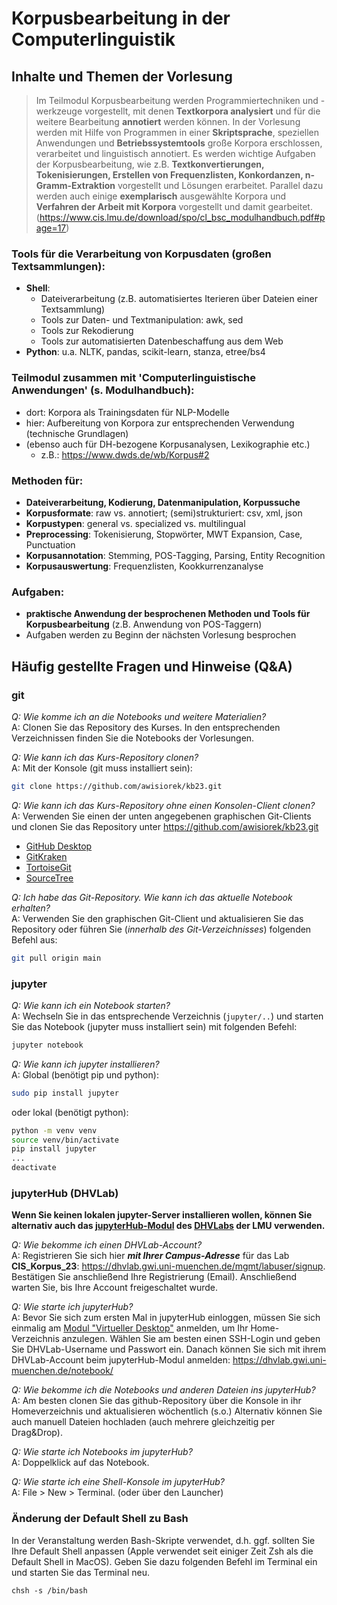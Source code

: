 
# Korpusbearbeitung in der Computerlinguistik



## Inhalte und Themen der Vorlesung

> Im Teilmodul Korpusbearbeitung werden Programmiertechniken und -werkzeuge vorgestellt, mit denen **Textkorpora analysiert** und für die weitere Bearbeitung **annotiert** werden können. In der Vorlesung werden mit Hilfe von Programmen in einer **Skriptsprache**, speziellen Anwendungen und  **Betriebssystemtools** große Korpora erschlossen, verarbeitet und linguistisch annotiert. Es werden wichtige Aufgaben der Korpusbearbeitung, wie z.B. **Textkonvertierungen, Tokenisierungen, Erstellen von Frequenzlisten, Konkordanzen, n-Gramm-Extraktion** vorgestellt und Lösungen erarbeitet. Parallel dazu werden auch einige **exemplarisch** ausgewählte Korpora und **Verfahren der Arbeit mit Korpora** vorgestellt und damit gearbeitet. (https://www.cis.lmu.de/download/spo/cl_bsc_modulhandbuch.pdf#page=17)


### Tools für die Verarbeitung von Korpusdaten (großen Textsammlungen):
- **Shell**: 
    - Dateiverarbeitung (z.B. automatisiertes Iterieren über Dateien einer Textsammlung)
    - Tools zur Daten- und Textmanipulation: awk, sed
    - Tools zur Rekodierung
    - Tools zur automatisierten Datenbeschaffung aus dem Web
- **Python**: u.a. NLTK, pandas, scikit-learn, stanza, etree/bs4

### Teilmodul zusammen mit 'Computerlinguistische Anwendungen' (s. Modulhandbuch):
- dort: Korpora als Trainingsdaten für NLP-Modelle
- hier: Aufbereitung von Korpora zur entsprechenden Verwendung (technische Grundlagen)
- (ebenso auch für DH-bezogene Korpusanalysen, Lexikographie etc.)
    - z.B.: https://www.dwds.de/wb/Korpus#2

### Methoden für:

- **Dateiverarbeitung, Kodierung, Datenmanipulation, Korpussuche**
- **Korpusformate**: raw vs. annotiert; (semi)strukturiert: csv, xml, json
- **Korpustypen**: general vs. specialized vs. multilingual
- **Preprocessing**: Tokenisierung, Stopwörter, MWT Expansion, Case, Punctuation
- **Korpusannotation**: Stemming, POS-Tagging, Parsing, Entity Recognition
- **Korpusauswertung**: Frequenzlisten, Kookkurrenzanalyse

    
### Aufgaben:

- **praktische Anwendung der besprochenen Methoden und Tools für Korpusbearbeitung** (z.B. Anwendung von POS-Taggern)
- Aufgaben werden zu Beginn der nächsten Vorlesung besprochen





## Häufig gestellte Fragen und Hinweise (Q&A)


### git

*Q: Wie komme ich an die Notebooks und weitere Materialien?*<br/>
A: Clonen Sie das Repository des Kurses. In den entsprechenden Verzeichnissen finden Sie die Notebooks der Vorlesungen.

*Q: Wie kann ich das Kurs-Repository clonen?*<br/>
A: Mit der Konsole (git muss installiert sein):
```bash
git clone https://github.com/awisiorek/kb23.git
```

*Q: Wie kann ich das Kurs-Repository ohne einen Konsolen-Client clonen?*<br/>
A: Verwenden Sie einen der unten angegebenen graphischen Git-Clients und clonen Sie das Repository
unter https://github.com/awisiorek/kb23.git
* [GitHub Desktop](https://desktop.github.com/)
* [GitKraken](https://www.gitkraken.com/)
* [TortoiseGit](https://tortoisegit.org/)
* [SourceTree](https://www.sourcetreeapp.com/)

*Q: Ich habe das Git-Repository.  Wie kann ich das aktuelle Notebook erhalten?*<br/>
A: Verwenden Sie den graphischen Git-Client und aktualisieren Sie das Repository
oder führen Sie (*innerhalb des Git-Verzeichnisses*) folgenden Befehl aus:
```bash
git pull origin main
```




### jupyter

*Q: Wie kann ich ein Notebook starten?*<br/>
A: Wechseln Sie in das entsprechende Verzeichnis (`jupyter/..`) und
starten Sie das Notebook (jupyter muss installiert sein) mit folgenden Befehl:
```bash
jupyter notebook
```

*Q: Wie kann ich jupyter installieren?*<br/>
A: Global (benötigt pip und python):
```bash
sudo pip install jupyter
```
oder lokal (benötigt python):
```bash
python -m venv venv
source venv/bin/activate
pip install jupyter
...
deactivate
```



### jupyterHub (DHVLab)

**Wenn Sie keinen lokalen jupyter-Server installieren wollen, können Sie alternativ auch das [jupyterHub-Modul](https://dhvlab.gwi.uni-muenchen.de/notebook/) des [DHVLabs](https://dhvlab.gwi.uni-muenchen.de/) der LMU verwenden.**

*Q: Wie bekomme ich einen DHVLab-Account?*<br/>
A: Registrieren Sie sich hier ***mit Ihrer Campus-Adresse*** für das Lab **CIS_Korpus_23**: https://dhvlab.gwi.uni-muenchen.de/mgmt/labuser/signup. Bestätigen Sie anschließend Ihre Registrierung (Email). Anschließend warten Sie, bis Ihre Account freigeschaltet wurde.

*Q: Wie starte ich jupyterHub?*<br/>
A: Bevor Sie sich zum ersten Mal in jupyterHub einloggen, müssen Sie sich einmalig am [Modul "Virtueller Desktop"](https://dhvlab.gwi.uni-muenchen.de/desktop/#/) anmelden, um Ihr Home-Verzeichnis anzulegen. Wählen Sie am besten einen SSH-Login und geben Sie DHVLab-Username und Passwort ein. Danach können Sie sich mit ihrem DHVLab-Account beim jupyterHub-Modul anmelden: https://dhvlab.gwi.uni-muenchen.de/notebook/

*Q: Wie bekomme ich die Notebooks und anderen Dateien ins jupyterHub?*<br/>
A: Am besten clonen Sie das github-Repository über die Konsole in ihr Homeverzeichnis und aktualisieren wöchentlich (s.o.) Alternativ können Sie auch manuell Dateien hochladen (auch mehrere gleichzeitig per Drag&Drop).

*Q: Wie starte ich Notebooks im jupyterHub?*<br/>
A: Doppelklick auf das Notebook.

*Q: Wie starte ich eine Shell-Konsole im jupyterHub?*<br/>
A:  File > New > Terminal. (oder über den Launcher)


### Änderung der Default Shell zu Bash

In der Veranstaltung werden Bash-Skripte verwendet, d.h. ggf. sollten Sie Ihre Default Shell anpassen (Apple verwendet seit einiger Zeit Zsh als die Default Shell in MacOS). Geben Sie dazu folgenden Befehl im Terminal ein und starten Sie das Terminal neu.

```shell
chsh -s /bin/bash
```

